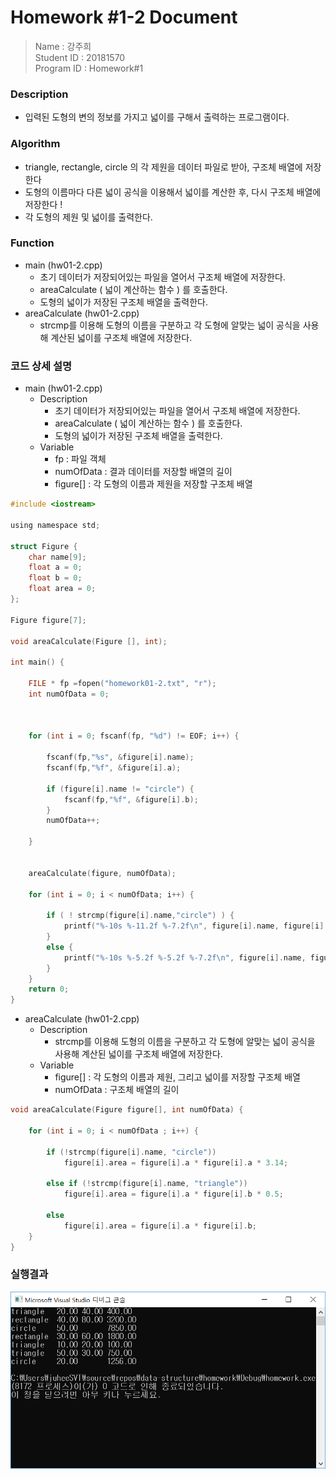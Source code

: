 # Homework #1-2 Document
> Name : 강주희  
> Student ID : 20181570  
> Program ID : Homework#1 

### Description 
- 입력된 도형의 변의 정보를 가지고 넓이를 구해서 출력하는 프로그램이다.

### Algorithm 
- triangle, rectangle, circle 의 각 제원을 데이터 파일로 받아, 구조체 배열에 저장한다
- 도형의 이름마다 다른 넓이 공식을 이용해서 넓이를 계산한 후, 다시 구조체 배열에 저장한다 !
- 각 도형의 제원 및 넓이를 출력한다.

### Function
- main (hw01-2.cpp)
    + 초기 데이터가 저장되어있는 파일을 열어서 구조체 배열에 저장한다.
    + areaCalculate ( 넓이 계산하는 함수 ) 를 호출한다.
    + 도형의 넓이가 저장된 구조체 배열을 출력한다.
- areaCalculate (hw01-2.cpp)
    + strcmp를 이용해 도형의 이름을 구분하고 각 도형에 알맞는 넓이 공식을 사용해 계산된 넓이를 구조체 배열에 저장한다.
  
### 코드 상세 설명

- main (hw01-2.cpp)
    + Description
        * 초기 데이터가 저장되어있는 파일을 열어서 구조체 배열에 저장한다.
        * areaCalculate ( 넓이 계산하는 함수 ) 를 호출한다.
        * 도형의 넓이가 저장된 구조체 배열을 출력한다.
    + Variable
        * fp : 파일 객체
        * numOfData : 결과 데이터를 저장할 배열의 길이
        * figure[] : 각 도형의 이름과 제원을 저장할 구조체 배열
        
```c
#include <iostream>

using namespace std;

struct Figure {
	char name[9];
	float a = 0;
	float b = 0;
	float area = 0;
};

Figure figure[7];

void areaCalculate(Figure [], int);

int main() {

	FILE * fp =fopen("homework01-2.txt", "r");
	int numOfData = 0;
	


	for (int i = 0; fscanf(fp, "%d") != EOF; i++) {

		fscanf(fp,"%s", &figure[i].name);
		fscanf(fp,"%f", &figure[i].a);

		if (figure[i].name != "circle") {
			fscanf(fp,"%f", &figure[i].b);
		}
		numOfData++;

	}
	

	areaCalculate(figure, numOfData);

	for (int i = 0; i < numOfData; i++) {
		
		if ( ! strcmp(figure[i].name,"circle") ) {
			printf("%-10s %-11.2f %-7.2f\n", figure[i].name, figure[i].a, figure[i].area);
		}
		else {
			printf("%-10s %-5.2f %-5.2f %-7.2f\n", figure[i].name, figure[i].a, figure[i].b, figure[i].area);
		}
	}
	return 0;
}
```
        
- areaCalculate (hw01-2.cpp)
    + Description
        * strcmp를 이용해 도형의 이름을 구분하고 각 도형에 알맞는 넓이 공식을 사용해 계산된 넓이를 구조체 배열에 저장한다.
    + Variable
        * figure[] : 각 도형의 이름과 제원, 그리고 넓이를 저장할 구조체 배열
        * numOfData : 구조체 배열의 길이
        
```c
void areaCalculate(Figure figure[], int numOfData) {

	for (int i = 0; i < numOfData ; i++) {
		
		if (!strcmp(figure[i].name, "circle"))
			figure[i].area = figure[i].a * figure[i].a * 3.14;

		else if (!strcmp(figure[i].name, "triangle"))
			figure[i].area = figure[i].a * figure[i].b * 0.5;

		else
			figure[i].area = figure[i].a * figure[i].b;
	}
}
```

### 실행결과
![순서대로 도형의 이름, 각 제원의 길이, 넓이](https://github.com/juheesvt/data-structure/blob/master/homework/hw01-2%20%EC%8B%A4%ED%96%89%EA%B2%B0%EA%B3%BC.png)
